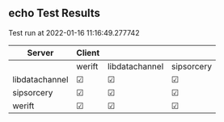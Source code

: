 ## echo Test Results
Test run at 2022-01-16 11:16:49.277742

| Server      | Client      |             |             |
|-------------|-------------|-------------|-------------|
|             | werift      | libdatachannel| sipsorcery  |
| libdatachannel| &#9745;     | &#9745;     | &#9745;     |
| sipsorcery  | &#9745;     | &#9745;     | &#9745;     |
| werift      | &#9745;     | &#9745;     | &#9745;     |
